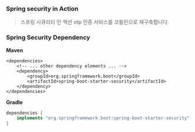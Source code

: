 ### Spring security in Action

> 스프링 시큐리티 인 액션 otp 인증 서비스를 코틀린으로 재구축합니다.

### Spring Security Dependency

**Maven**
```maven
<dependencies>
	<!-- ... other dependency elements ... -->
	<dependency>
		<groupId>org.springframework.boot</groupId>
		<artifactId>spring-boot-starter-security</artifactId>
	</dependency>
</dependencies>
```
  
**Gradle**
```gradle
dependencies {
	implements "org.springframework.boot:spring-boot-starter-security"
}
```
